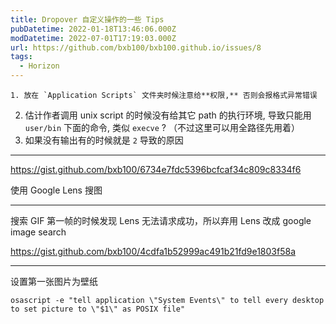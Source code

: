 ```yaml
---
title: Dropover 自定义操作的一些 Tips
pubDatetime: 2022-01-18T13:46:06.000Z
modDatetime: 2022-07-01T17:19:03.000Z
url: https://github.com/bxb100/bxb100.github.io/issues/8
tags:
  - Horizon
---
```


    1. 放在 `Application Scripts` 文件夹时候注意给**权限,** 否则会报格式异常错误

2. 估计作者调用 unix script 的时候没有给其它 path 的执行环境, 导致只能用 `user/bin` 下面的命令, 类似 `execve` ? （不过这里可以用全路径先用着）
3. 如果没有输出有的时候就是 `2` 导致的原因

---

<a id='issuecomment-1015431962'></a>
https://gist.github.com/bxb100/6734e7fdc5396bcfcaf34c809c8334f6

使用 Google Lens 搜图

---

<a id='issuecomment-1026828776'></a>
搜索 GIF 第一帧的时候发现 Lens 无法请求成功，所以弃用 Lens 改成 google image search

https://gist.github.com/bxb100/4cdfa1b52999ac491b21fd9e1803f58a

---

<a id='issuecomment-1172560293'></a>
设置第一张图片为壁纸

```shell
osascript -e "tell application \"System Events\" to tell every desktop to set picture to \"$1\" as POSIX file"
```
